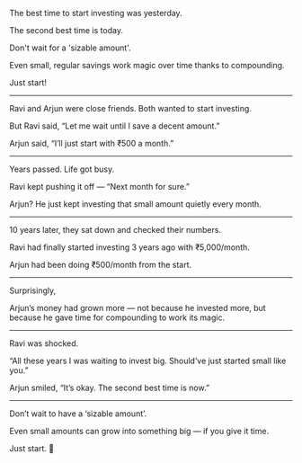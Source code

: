 The best time to start investing was yesterday. 

The second best time is today. 

Don't wait for a 'sizable amount'. 

Even small, regular savings work magic over time thanks to compounding. 

Just start!

---

Ravi and Arjun were close friends. Both wanted to start investing. 

But Ravi said, “Let me wait until I save a decent amount.” 

Arjun said, “I’ll just start with ₹500 a month.”

---

Years passed. Life got busy. 

Ravi kept pushing it off — “Next month for sure.” 

Arjun? He just kept investing that small amount quietly every month.

---

10 years later, they sat down and checked their numbers. 

Ravi had finally started investing 3 years ago with ₹5,000/month. 

Arjun had been doing ₹500/month from the start.

---

Surprisingly, 

Arjun’s money had grown more — not because he invested more, but because he gave time for compounding to work its magic.

---

Ravi was shocked. 

“All these years I was waiting to invest big. Should’ve just started small like you.” 

Arjun smiled, “It’s okay. The second best time is now.”

---

Don’t wait to have a ‘sizable amount’. 

Even small amounts can grow into something big — if you give it time. 

Just start. 🌱
